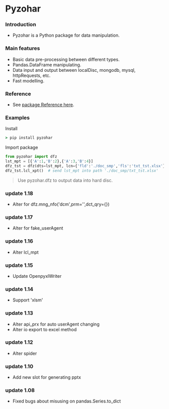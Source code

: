 # Pyzohar  

### Introduction
 - Pyzohar is a Python package for data manipulation.  

### Main features  
  - Basic data pre-processing between different types.  
  - Pandas.DataFrame manipulating.  
  - Data input and output between localDisc, mongodb, mysql, httpRequests, etc.  
  - Fast modelling.  

### Reference 
 - See [package Reference here](https://zoharslong.com/#/pyzohar).  

### Examples  
Install
```cmd
> pip install pyzohar
```

Import package
```python
from pyzohar import dfz
lst_mpt = [{'A':1,'B':2},{'A':3,'B':4}]
dfz_tst = dfz(dts=lst_mpt, lcn={'fld':'./doc_smp','fls':'txt_tst.xlsx'})
dfz_tst.lcl_xpt()  # send lst_mpt into path './doc_smp/txt_tst.xlsx'
```
> Use pyzohar.dfz to output data into hard disc.  

### update 1.18
  - Alter for dfz.mng_nfo('dcm',prm='<columnName>',dct_qry={})
### update 1.17
  - Alter for fake_userAgent
### update 1.16
  - Alter lcl_mpt
### update 1.15
  - Update OpenpyxlWriter
### update 1.14
  - Support 'xlsm'
### update 1.13
  - Alter api_prx for auto userAgent changing
  - Alter io export to excel method
### update 1.12
  - Alter spider
### update 1.10
  - Add new slot for generating pptx
### update 1.08  
  - Fixed bugs about misusing on pandas.Series.to_dict